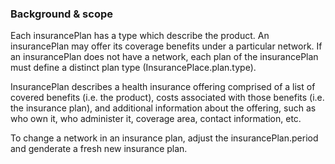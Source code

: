 ### Background & scope
Each insurancePlan has a type which describe the product. An insurancePlan may offer its coverage benefits under a particular network. If an insurancePlan does not have a network, each plan of the insurancePlan must define a distinct plan type (InsurancePlace.plan.type). 

InsurancePlan describes a health insurance offering comprised of a list of covered benefits (i.e. the product), costs associated with those benefits (i.e. the insurance plan), and additional information about the offering, such as who own it, who administer it, coverage area, contact information, etc. 

To change a network in an insurance plan, adjust the insurancePlan.period and genderate a fresh new insurance plan. 

